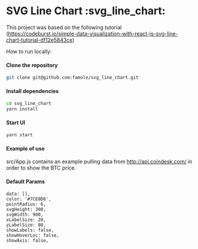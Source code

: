 # SVG Line Chart :svg_line_chart:

This project was based on the following tutorial (https://codeburst.io/simple-data-visualization-with-react-js-svg-line-chart-tutorial-df12e5843ce)

How to run locally:

#### Clone the repository
```sh
git clone git@github.com:famole/svg_line_chart.git
```

#### Install dependencies
```sh
cd svg_line_chart
yarn install
```

#### Start UI
```sh
yarn start
```

#### Example of use

src/App.js contains an example pulling data from http://api.coindesk.com/ in order to show the BTC price.

#### Default Params

```
data: [],
color: '#7CE0D6',
pointRadius: 6,
svgHeight: 300,
svgWidth: 900,
xLabelSize: 20,
yLabelSize: 80,
showLabels: false,
showHoverLoc: false,
showAxis: false,
```

